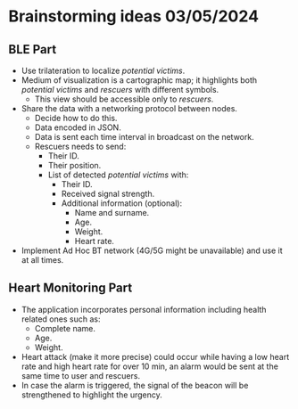# Brainstorming ideas 03/05/2024

## BLE Part

- Use trilateration to localize _potential victims_.
- Medium of visualization is a cartographic map; it highlights both _potential victims_ and _rescuers_ with different symbols.
  - This view should be accessible only to _rescuers_.
- Share the data with a networking protocol between nodes.
  - Decide how to do this.
  - Data encoded in JSON.
  - Data is sent each time interval in broadcast on the network.
  - Rescuers needs to send:
    - Their ID.
    - Their position.
    - List of detected _potential victims_ with:
      - Their ID.
      - Received signal strength.
      - Additional information (optional):
        - Name and surname.
        - Age.
        - Weight.
        - Heart rate.
- Implement Ad Hoc BT network (4G/5G might be unavailable) and use it at all times.

## Heart Monitoring Part

- The application incorporates personal information including health related ones such as:
  - Complete name.
  - Age.
  - Weight.
- Heart attack (make it more precise) could occur while having a low heart rate and high heart rate for over 10 min, an alarm would be sent at the same time to user and rescuers.
- In case the alarm is triggered, the signal of the beacon will be strengthened to highlight the urgency. 